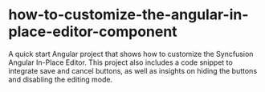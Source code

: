 # how-to-customize-the-angular-in-place-editor-component
A quick start Angular project that shows how to customize the Syncfusion Angular In-Place Editor. This project also includes a code snippet to integrate save and cancel buttons, as well as insights on hiding the buttons and disabling the editing mode.
